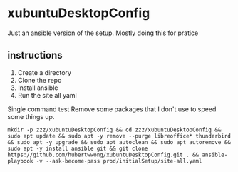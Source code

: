 # xubuntuDesktopConfig

Just an ansible version of the setup.
Mostly doing this for pratice

## instructions

1. Create a directory
2. Clone the repo
3. Install ansible
4. Run the site all yaml

Single command test
Remove some packages that I don't use to speed some things up.
```
mkdir -p zzz/xubuntuDesktopConfig && cd zzz/xubuntuDesktopConfig && sudo apt update && sudo apt -y remove --purge libreoffice* thunderbird && sudo apt -y upgrade && sudo apt autoclean && sudo apt autoremove && sudo apt -y install ansible git && git clone https://github.com/hubertwwong/xubuntuDesktopConfig.git . && ansible-playbook -v --ask-become-pass prod/initialSetup/site-all.yaml
```